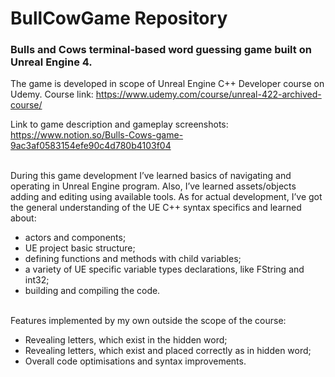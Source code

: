 # BullCowGame Repository

### Bulls and Cows terminal-based word guessing game built on Unreal Engine 4.

The game is developed in scope of Unreal Engine C++ Developer course on Udemy. 
Course link: https://www.udemy.com/course/unreal-422-archived-course/

Link to game description and gameplay screenshots: https://www.notion.so/Bulls-Cows-game-9ac3af0583154efe90c4d780b4103f04

<br />
During this game development I’ve learned basics of navigating and operating in Unreal Engine program. Also, I’ve learned assets/objects adding and editing using available tools. As for actual development, I’ve got the general understanding of the UE C++ syntax specifics and learned about:

- actors and components;
- UE project basic structure;
- defining functions and methods with child variables;
- a variety of UE specific variable types declarations, like FString and int32;
- building and compiling the code.

<br />
 Features implemented by my own outside the scope of the course:

- Revealing letters, which exist in the hidden word;
- Revealing letters, which exist and placed correctly as in hidden word;
- Overall code optimisations and syntax improvements.


